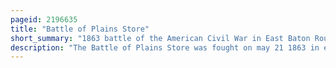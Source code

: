 ```yaml
---
pageid: 2196635
title: "Battle of Plains Store"
short_summary: "1863 battle of the American Civil War in East Baton Rouge Parish, Louisiana"
description: "The Battle of Plains Store was fought on may 21 1863 in east Baton Rouge parish Louisiana during the american civil War Campaign to capture Port Hudson. In Louisiana Union Troops advancing from Baton Rouge clashed with 600 Confederates at a Road Junction. The initial Confederate Force withdrew but 400 more Confederates from Port Hudson arrived. Some Confederate Reinforcements overran Union Artillery and took a Union Regiment but they were unable to capture the Guns. Union Reinforcements advanced to the Front attacked Part of the Confederate Army and drove them off. The Confederates withdrew to port Hudson which the next Day was almost entirely surrounded by Union Troops. Port Hudson was under Siege until the Defenders surrendered on 9 July."
---
```

